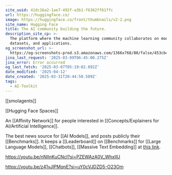 ```yaml
---
site_uuid: 41dc16a2-1ae7-492f-a3b1-f6362ff61ffc
url: https://huggingface.co/
image: https://huggingface.co/front/thumbnails/v2-2.png
site_name: Hugging Face
title: The AI community building the future.
description_site_cp: >-
  The platform where the machine learning community collaborates on models,
  datasets, and applications.
og_screenshot_url: >-
  https://og-screenshots-prod.s3.amazonaws.com/1366x768/80/false/453cb49f45b2d3e3003607d9987cfb5ca578753f989a8319ebc27ad4ecfad156.jpeg
jina_last_request: '2025-03-09T06:45:00.275Z'
jina_error: Error occurred
og_last_fetch: '2025-03-07T05:19:02.892Z'
date_modified: '2025-04-12'
date_created: '2025-03-31T20:44:50.509Z'
tags:
  - AI-Toolkit
---
```





















[[smolagents]]

[[Hugging Face Spaces]]

An [[Affinity Network]] for people interested in [[Concepts/Explainers for AI/Artificial Intelligence]].

The best news source for [[AI Models]], and posts publicly their [[Benchmarks]].  It keeps a [[Leaderboard]] on [[Benchmarks]] for [[Large Language Models]], [[Chatbots]], [[Massive Text Embedding]] at [this link](https://huggingface.co/collections/open-llm-leaderboard/the-big-benchmarks-collection-64faca6335a7fc7d4ffe974a).

https://youtu.be/nNIlnKuCNcI?si=PZEWAzA0V_WhxIlU


https://youtu.be/z41vJlPMqnE?si=uY0cVJDZD5-O23Om
